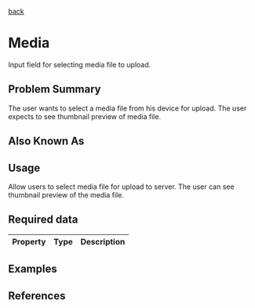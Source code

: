 [back](input-control.md)

# Media

Input field for selecting media file to upload.

## Problem Summary

The user wants to select a media file from his device for upload. The user expects to see thumbnail preview of media file.

## Also Known As



## Usage

Allow users to select media file for upload to server. The user can see thumbnail preview of the media file.

## Required data


Property | Type | Description
------------ | ------------- | -------------


## Examples



## References




